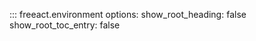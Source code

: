 
::: freeact.environment
    options:
      show_root_heading: false
      show_root_toc_entry: false

